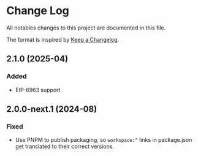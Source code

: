 # Change Log

All notables changes to this project are documented in this file.

The format is inspired by [Keep a Changelog].

[Keep a Changelog]: https://keepachangelog.com/en/1.0.0/

## 2.1.0 (2025-04)

### Added

- EIP-6963 support

## 2.0.0-next.1 (2024-08)

### Fixed

 - Use PNPM to publish packaging, so `workspace:^` links in package.json get translated to their correct versions.
